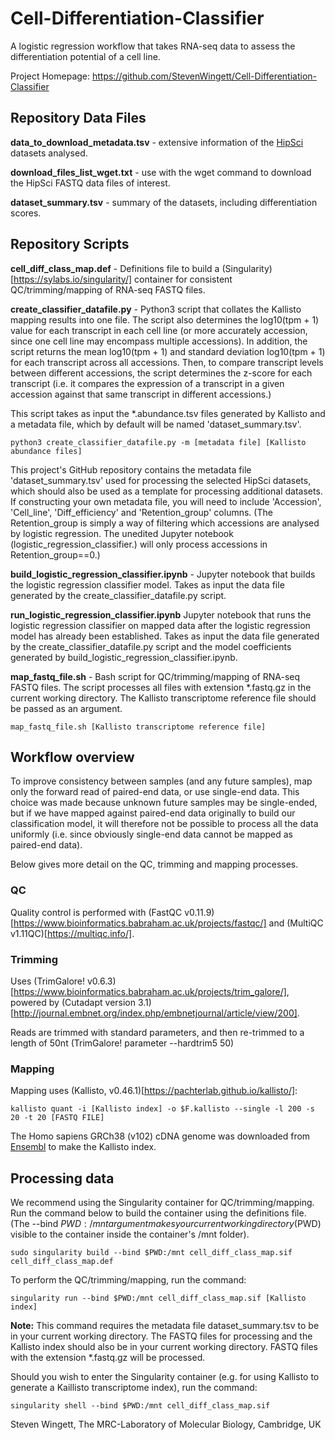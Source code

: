 # Cell-Differentiation-Classifier
A logistic regression workflow that takes RNA-seq data to assess the differentiation potential of a cell line.

Project Homepage: https://github.com/StevenWingett/Cell-Differentiation-Classifier

## Repository Data Files
**data_to_download_metadata.tsv** - extensive information of the [HipSci](https://www.hipsci.org/) datasets analysed.

**download_files_list_wget.txt** - use with the wget command to download the HipSci FASTQ data files of interest.

**dataset_summary.tsv** - summary of the datasets, including differentiation scores.

## Repository Scripts
**cell_diff_class_map.def** - Definitions file to build a (Singularity)[https://sylabs.io/singularity/] container for consistent QC/trimming/mapping of RNA-seq FASTQ files.

**create_classifier_datafile.py** - Python3 script that collates the Kallisto mapping results into one file. The script also determines the log10(tpm + 1) value for each transcript in each cell line (or more accurately accession, since one cell line may encompass multiple accessions).  In addition, the script returns the mean log10(tpm + 1) and standard deviation log10(tpm + 1) for each transcript across all accessions.  Then, to compare transcript levels between different accessions, the script determines the z-score for each transcript (i.e. it compares the expression of a transcript in a given accession against that same transcript in different accessions.)

This script takes as input the *.abundance.tsv files generated by Kallisto and a metadata file, which by default will be named 'dataset_summary.tsv'.

    python3 create_classifier_datafile.py -m [metadata file] [Kallisto abundance files]

This project's GitHub repository contains the metadata file 'dataset_summary.tsv' used for processing the selected HipSci datasets, which should also be used as a template for processing additional datasets.  If constructing your own metadata file, you will need to include 'Accession', 'Cell_line', 'Diff_efficiency' and 'Retention_group' columns.  (The Retention_group is simply a way of filtering which accessions are analysed by logistic regression.  The unedited Jupyter notebook (logistic_regression_classifier.) will only process accessions in Retention_group==0.)

**build_logistic_regression_classifier.ipynb** - Jupyter notebook that builds the logistic regression classifier model.  Takes as input the data file generated by the create_classifier_datafile.py script.

**run_logistic_regression_classifier.ipynb** Jupyter notebook that runs the logistic regression classifier on mapped data after the logistic regression model has already been established.  Takes as input the data file generated by the create_classifier_datafile.py script and the model coefficients generated by build_logistic_regression_classifier.ipynb.

**map_fastq_file.sh** - Bash script for QC/trimming/mapping of RNA-seq FASTQ files.  The script processes all files with extension *.fastq.gz in the current working directory.  The Kallisto transcriptome reference file should be passed as an argument.

    map_fastq_file.sh [Kallisto transcriptome reference file] 

## Workflow overview
To improve consistency between samples (and any future samples), map only the forward read of paired-end data, or use single-end data.  This choice was made because unknown future samples may be single-ended, but if we have mapped against paired-end data originally to build our classification model, it will therefore not be possible to process all the data uniformly (i.e. since obviously single-end data cannot be mapped as paired-end data). 

Below gives more detail on the QC, trimming and mapping processes.

### QC
Quality control is performed with (FastQC v0.11.9)[https://www.bioinformatics.babraham.ac.uk/projects/fastqc/] and (MultiQC v1.11QC)[https://multiqc.info/].

### Trimming
Uses (TrimGalore! v0.6.3)[https://www.bioinformatics.babraham.ac.uk/projects/trim_galore/], powered by (Cutadapt version 3.1)[http://journal.embnet.org/index.php/embnetjournal/article/view/200].

Reads are trimmed with standard parameters, and then re-trimmed to a length of 50nt (TrimGalore! parameter --hardtrim5 50)

### Mapping
Mapping uses (Kallisto, v0.46.1)[https://pachterlab.github.io/kallisto/]:

    kallisto quant -i [Kallisto index] -o $F.kallisto --single -l 200 -s 20 -t 20 [FASTQ FILE] 

The Homo sapiens GRCh38 (v102) cDNA genome was downloaded from [Ensembl](http://www.ensembl.org/) to make the Kallisto index.

## Processing data
We recommend using the Singularity container for QC/trimming/mapping.  Run the command below to build the container using the definitions file.  (The --bind $PWD:/mnt argument makes your current working directory ($PWD) visible to the container inside the container's /mnt folder).  

    sudo singularity build --bind $PWD:/mnt cell_diff_class_map.sif cell_diff_class_map.def

To perform the QC/trimming/mapping, run the command:

    singularity run --bind $PWD:/mnt cell_diff_class_map.sif [Kallisto index]

**Note:**  This command requires the metadata file dataset_summary.tsv to be in your current working directory.  The FASTQ files for processing and the Kallisto index should also be in your current working directory.  FASTQ files with the extension *.fastq.gz will be processed.

Should you wish to enter the Singularity container (e.g. for using Kallisto to generate a Kaillisto transcriptome index), run the command:

    singularity shell --bind $PWD:/mnt cell_diff_class_map.sif

Steven Wingett, The MRC-Laboratory of Molecular Biology, Cambridge, UK

